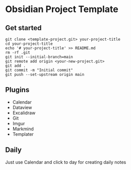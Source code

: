 # Obsidian Project Template

## Get started

```shell
git clone <template-project.git> your-project-title
cd your-project-title
echo '# your-project-title' >> README.md
rm -rf .git
git init --initial-branch=main
git remote add origin <your-new-project.git>
git add .
git commit -m "Initial commit"
git push --set-upstream origin main
```

## Plugins 

- Calendar
- Dataview
- Excalidraw
- Git
- Imgur
- Markmind
- Templater

## Daily

Just use Calendar and click to day for creating daily notes